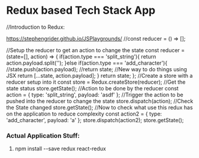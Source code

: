 # Redux based Tech Stack App

//Introduction to Redux:

https://stephengrider.github.io/JSPlaygrounds/
//const reducer = () => [];

//Setup the reducer to get an action to change the state
const reducer = (state=[], action) => {
if(action.type === 'split_string'){
return action.payload.split('');
}else if(action.type === 'add_character'){
//state.push(action.payload);
//return state;
//New way to do things using JSX
return [...state, action.payload];
}
return state;
};
//Create a store with a reducer setup into it
const store = Redux.createStore(reducer);
//Get the state status
store.getState();
//Action to be done by the reducer
const action = {
type: 'split_string',
payload: 'asdf'
};
//Trigger the action to be pushed into the reducer to change the state
store.dispatch(action);
//Check the State changed
store.getState();
//Now to check what use this redux has on the application to reduce complexity
const action2 = {
type: 'add_character',
payload: 'a'
};
store.dispatch(action2);
store.getState();

### Actual Application Stuff:

1. npm install --save redux react-redux
